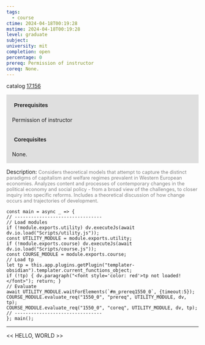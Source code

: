 ```yaml
---
tags:
  - course
ctime: 2024-04-18T00:19:28
mstime: 2024-04-18T00:19:28
level: graduate
subject: 
university: mit
completion: open
percentage: 0
prereq: Permission of instructor
coreq: None.
---
```


catalog [17.156](http://student.mit.edu/catalog/m17a.html#17.156)

<span style="display: block; padding: 15px; background-color: rgb(100, 100, 100, 0.2);"><font id="m_prereq1550_0" style="display: block; font-family: Arial, sans-serif; font-weight: bold; padding: 5px">Prerequisites</font><br><span id="prereq1550_0">Permission of instructor</span></span>
<span style="display: block; padding: 15px; background-color: rgb(100, 100, 100, 0.2);"><font id="m_coreq1550_0" style="display: block; font-family: Arial, sans-serif; font-weight: bold; padding: 5px">Corequisites</font><br><span id="coreq1550_0">None.</span></span>

<font style="">Description:</font>
<font style="color: grey; font-size: 0.8rem;">Considers theoretical models that attempt to capture the distinct paradigms of capitalism and welfare regimes prevalent in Western European economies. Analyzes content and processes of contemporary changes in the political economy and social policy - from a broad view of the challenges, to closer inquiry into specific reforms. Includes a theoretical discussion of how change occurs and trajectories of development.</font>

```dataviewjs
const main = async _ => {
// --------------------------------
// Load modules
if (!module.exports.utility) dv.executeJs(await dv.io.load("Scripts/utility.js"));
const UTILITY_MODULE = module.exports.utility;
if (!module.exports.course) dv.executeJs(await dv.io.load("Scripts/course.js"));
const COURSE_MODULE = module.exports.course;
// Load tp
let tp = this.app.plugins.getPlugin("templater-obsidian").templater.current_functions_object;
if (!tp) { dv.paragraph("<font style='color: red'>tp not loaded!</font>"); return; }
// Evaluate
await UTILITY_MODULE.waitForElements(`#m_prereq1550_0`, {timeout:5});
COURSE_MODULE.evaluate_req("1550_0", "prereq", UTILITY_MODULE, dv, tp);
COURSE_MODULE.evaluate_req("1550_0", "coreq", UTILITY_MODULE, dv, tp);
// --------------------------------
}; main();
```

---

<< HELLO, WORLD >>

